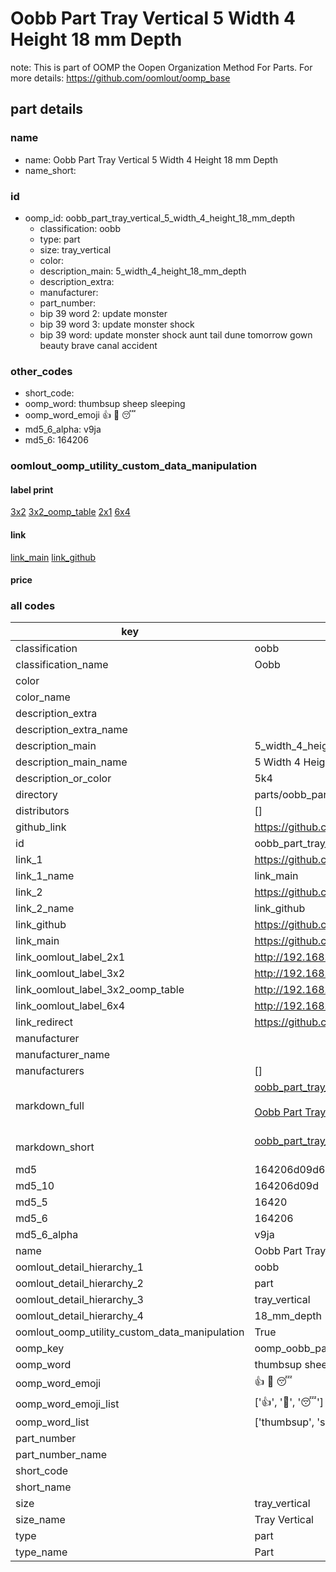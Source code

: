 # Oobb Part Tray Vertical 5 Width 4 Height 18 mm Depth  

note: This is part of OOMP the Oopen Organization Method For Parts. For more details: https://github.com/oomlout/oomp_base

##  part details
  







### name
* name: Oobb Part Tray Vertical 5 Width 4 Height 18 mm Depth
* name_short: 
### id
* oomp_id: oobb_part_tray_vertical_5_width_4_height_18_mm_depth
  * classification: oobb
  * type: part
  * size: tray_vertical
  * color: 
  * description_main: 5_width_4_height_18_mm_depth
  * description_extra: 
  * manufacturer: 
  * part_number: 
  * bip 39 word 2: update monster
  * bip 39 word 3: update monster shock
  * bip 39 word: update monster shock aunt tail dune tomorrow gown beauty brave canal accident

### other_codes
* short_code: 
* oomp_word: thumbsup sheep sleeping
* oomp_word_emoji :thumbsup: :sheep: :sleeping:
* md5_6_alpha: v9ja
* md5_6: 164206






### oomlout_oomp_utility_custom_data_manipulation
#### label print
[3x2](http://192.168.1.245:1112/?label=oomp%20v9ja)
[3x2_oomp_table](http://192.168.1.108:1112/?label=oomp%20v9ja)
[2x1](http://192.168.1.242:1112/?label=oomp%20v9ja)
[6x4](http://192.168.1.55:1112/?label=oomp%20v9ja)    

#### link

[link_main](https://github.com/oomlout/oomlout_oomp_version_1_messy/tree/main/parts/oobb_part_tray_vertical_5_width_4_height_18_mm_depth) [link_github](https://github.com/oomlout/oomlout_oomp_version_1_messy/tree/main/parts/oobb_part_tray_vertical_5_width_4_height_18_mm_depth)                             

#### price







### all codes 
| key | value |  
| --- | --- |  
| classification | oobb |  
| classification_name | Oobb |  
| color |  |  
| color_name |  |  
| description_extra |  |  
| description_extra_name |  |  
| description_main | 5_width_4_height_18_mm_depth |  
| description_main_name | 5 Width 4 Height 18 mm Depth |  
| description_or_color | 5k4 |  
| directory | parts/oobb_part_tray_vertical_5_width_4_height_18_mm_depth |  
| distributors | [] |  
| github_link | https://github.com/oomlout/oomlout_oomp_part_src/tree/main/parts/oobb_part_tray_vertical_5_width_4_height_18_mm_depth |  
| id | oobb_part_tray_vertical_5_width_4_height_18_mm_depth |  
| link_1 | https://github.com/oomlout/oomlout_oomp_version_1_messy/tree/main/parts/oobb_part_tray_vertical_5_width_4_height_18_mm_depth |  
| link_1_name | link_main |  
| link_2 | https://github.com/oomlout/oomlout_oomp_version_1_messy/tree/main/parts/oobb_part_tray_vertical_5_width_4_height_18_mm_depth |  
| link_2_name | link_github |  
| link_github | https://github.com/oomlout/oomlout_oomp_version_1_messy/tree/main/parts/oobb_part_tray_vertical_5_width_4_height_18_mm_depth |  
| link_main | https://github.com/oomlout/oomlout_oomp_version_1_messy/tree/main/parts/oobb_part_tray_vertical_5_width_4_height_18_mm_depth |  
| link_oomlout_label_2x1 | http://192.168.1.242:1112/?label=oomp%20v9ja |  
| link_oomlout_label_3x2 | http://192.168.1.245:1112/?label=oomp%20v9ja |  
| link_oomlout_label_3x2_oomp_table | http://192.168.1.108:1112/?label=oomp%20v9ja |  
| link_oomlout_label_6x4 | http://192.168.1.55:1112/?label=oomp%20v9ja |  
| link_redirect | https://github.com/oomlout/oomlout_oomp_version_1_messy/tree/main/parts/oobb_part_tray_vertical_5_width_4_height_18_mm_depth |  
| manufacturer |  |  
| manufacturer_name |  |  
| manufacturers | [] |  
| markdown_full | [oobb_part_tray_vertical_5_width_4_height_18_mm_depth](none)<br>[](none)<br>[Oobb Part Tray Vertical 5 Width 4 Height 18 Mm Depth](none)<br><br> |  
| markdown_short | [oobb_part_tray_vertical_5_width_4_height_18_mm_depth](none)<br><br> |  
| md5 | 164206d09d653c85106ea0f58ca3d774 |  
| md5_10 | 164206d09d |  
| md5_5 | 16420 |  
| md5_6 | 164206 |  
| md5_6_alpha | v9ja |  
| name | Oobb Part Tray Vertical 5 Width 4 Height 18 mm Depth |  
| oomlout_detail_hierarchy_1 | oobb |  
| oomlout_detail_hierarchy_2 | part |  
| oomlout_detail_hierarchy_3 | tray_vertical |  
| oomlout_detail_hierarchy_4 | 18_mm_depth |  
| oomlout_oomp_utility_custom_data_manipulation | True |  
| oomp_key | oomp_oobb_part_tray_vertical_5_width_4_height_18_mm_depth |  
| oomp_word | thumbsup sheep sleeping |  
| oomp_word_emoji | :thumbsup: :sheep: :sleeping: |  
| oomp_word_emoji_list | [':thumbsup:', ':sheep:', ':sleeping:'] |  
| oomp_word_list | ['thumbsup', 'sheep', 'sleeping'] |  
| part_number |  |  
| part_number_name |  |  
| short_code |  |  
| short_name |  |  
| size | tray_vertical |  
| size_name | Tray Vertical |  
| type | part |  
| type_name | Part |  

